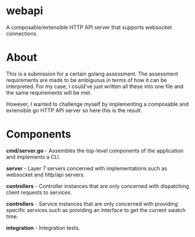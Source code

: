 # webapi
A composable/extensible HTTP API server that supports websocket connections. 

# About
This is a submission for a certain golang assessment. The assessment requirements are made to be ambiguous in terms of how it can be interpreted. For my case, I could've just written all these into one file and the same requirements will be met. 

However, I wanted to challenge myself by implementing a composable and extensible go HTTP API server so here this is the result. 

# Components

**cmd/server.go** - Assembles the top-level components of the application and implements a CLI.

**server** - Layer 7 servers concerned with implementations such as websocket and http/api servers.

**controllers** - Controller instances that are only concerned with dispatching client requests to services.

**controllers** - Service instances that are only concerned with providing specific services such as providing an interface to get the current swatch time.

**integration** - Integration tests.

  
